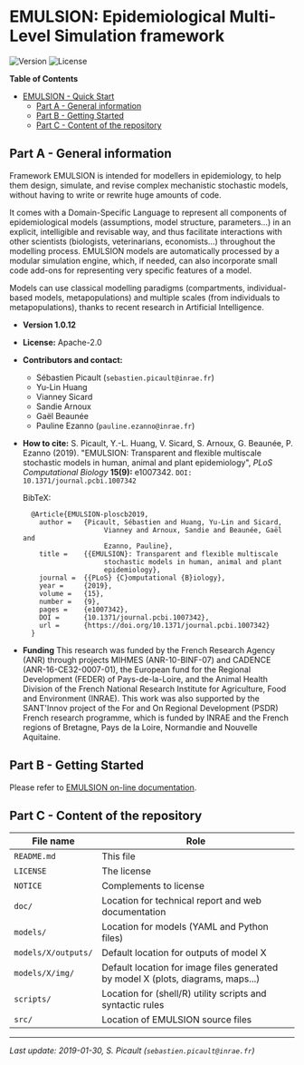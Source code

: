EMULSION: Epidemiological Multi-Level Simulation framework
======================

![Version](https://img.shields.io/badge/version-1.0.12-f16152.svg)
![License](https://img.shields.io/badge/license-Apache--2.0-8cd0c3.svg)

<!-- markdown-toc start - Don't edit this section. Run M-x markdown-toc-refresh-toc -->
**Table of Contents**

- [EMULSION - Quick Start](#emulsion---quick-start)
    - [Part A - General information](#part-a---general-information)
    - [Part B - Getting Started](#part-b---getting-started)
    - [Part C - Content of the repository](#part-c---content-of-the-repository)

<!-- markdown-toc end -->


Part A - General information
----------------------------

Framework EMULSION is intended for modellers in epidemiology, to help
them design, simulate, and revise complex mechanistic stochastic
models, without having to write or rewrite huge amounts of code.

It comes with a Domain-Specific Language to represent all components
of epidemiological models (assumptions, model structure, parameters…)
in an explicit, intelligible and revisable way, and thus facilitate
interactions with other scientists (biologists, veterinarians,
economists…) throughout the modelling process. EMULSION models are
automatically processed by a modular simulation engine, which, if
needed, can also incorporate small code add-ons for representing very
specific features of a model.

Models can use classical modelling paradigms (compartments,
individual-based models, metapopulations) and multiple scales (from
individuals to metapopulations), thanks to recent research in
Artificial Intelligence.

- **Version 1.0.12**
- **License:** Apache-2.0
- **Contributors and contact:**
  - Sébastien Picault (`sebastien.picault@inrae.fr`)
  - Yu-Lin Huang
  - Vianney Sicard
  - Sandie Arnoux
  - Gaël Beaunée
  - Pauline Ezanno (`pauline.ezanno@inrae.fr`)
- **How to cite:**
  S. Picault, Y.-L. Huang, V. Sicard, S. Arnoux, G. Beaunée, P. Ezanno
  (2019). "EMULSION: Transparent and flexible multiscale stochastic
  models in human, animal and plant epidemiology", _PLoS Computational
  Biology_ **15(9):** e1007342. `DOI: 10.1371/journal.pcbi.1007342`

  BibTeX:

        @Article{EMULSION-ploscb2019,
          author =	 {Picault, Sébastien and Huang, Yu-Lin and Sicard,
                          Vianney and Arnoux, Sandie and Beaunée, Gaël and
                          Ezanno, Pauline},
          title =	 {{EMULSION}: Transparent and flexible multiscale
                          stochastic models in human, animal and plant
                          epidemiology},
          journal =	 {{PLoS} {C}omputational {B}iology},
          year =	 {2019},
          volume =	 {15},
          number =	 {9},
          pages =	 {e1007342},
          DOI =		 {10.1371/journal.pcbi.1007342},
          url =		 {https://doi.org/10.1371/journal.pcbi.1007342}
        }

- **Funding** This research was funded by the French Research Agency
  (ANR) through projects MIHMES (ANR-10-BINF-07) and CADENCE
  (ANR-16-CE32-0007-01), the European fund for the Regional
  Development (FEDER) of Pays-de-la-Loire, and the Animal Health
  Division of the French National Research Institute for Agriculture,
  Food and Environment (INRAE). This work was also supported by the
  SANT'Innov project of the For and On Regional Development (PSDR)
  French research programme, which is funded by INRAE and the French
  regions of Bretagne, Pays de la Loire, Normandie and Nouvelle
  Aquitaine.


Part B - Getting Started
---------------------

Please refer to [EMULSION on-line documentation](https://sourcesup.renater.fr/www/emulsion-public/).


Part C - Content of the repository
----------------------------------

  | File name           | Role                                                          |
  |---------------------|---------------------------------------------------------------|
  | `README.md`         | This file |
  | `LICENSE`         | The license |
  | `NOTICE`         | Complements to license |
  | `doc/`              | Location for technical report and web documentation |
  | `models/`           | Location for models (YAML and Python files) |
  | `models/X/outputs/` | Default location for outputs of model X |
  | `models/X/img/`     | Default location for image files generated by model X (plots, diagrams, maps...) |
  | `scripts/`       | Location for (shell/R) utility scripts and syntactic rules    |
  | `src/`       | Location of EMULSION source files  |


-----
_Last update: 2019-01-30, S. Picault (`sebastien.picault@inrae.fr`)_
